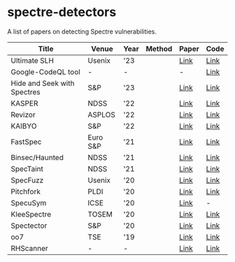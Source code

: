 # spectre-detectors
A list of papers on detecting Spectre vulnerabilities.

| Title | Venue | Year | Method | Paper | Code |
|---|---|---|---|---|---|
| Ultimate SLH | Usenix | '23 |  | [Link](https://www.usenix.org/system/files/sec23fall-prepub-278-zhang-zhiyuan.pdf) | [Link](https://github.com/0xADE1A1DE/USLH/tree/master) |
| Google-CodeQL tool | - | - |  | - | [Link](https://github.com/google/security-research/tree/master/pocs/cpus/spectre-gadgets) |
| Hide and Seek with Spectres | S&P | '23 |  | [Link](https://arxiv.org/pdf/2301.07642.pdf) | [Link](https://github.com/microsoft/sca-fuzzer) |
| KASPER | NDSS | '22 |  | [Link](https://www.ndss-symposium.org/wp-content/uploads/2022-221-paper.pdf) | [Link](https://github.com/vusec/kasper) |
| Revizor | ASPLOS | '22 |  | [Link](https://arxiv.org/pdf/2105.06872.pdf) | [Link](https://github.com/microsoft/sca-fuzzer) |
| KAIBYO | S&P | '22 |  | [Link](https://arxiv.org/pdf/2108.13818.pdf) | [Link](https://github.com/unibw-patch/Kaibyo) |
| FastSpec | Euro S&P | '21 |  | [Link](https://arxiv.org/pdf/2006.14147.pdf) | [Link](https://github.com/vernamlab/FastSpec) |
| Binsec/Haunted | NDSS | '21 |  | [Link](https://binsec.github.io/assets/publications/papers/2021-ndss.pdf) | [Link](https://github.com/binsec/haunted) |
| SpecTaint | NDSS | '21 |  | [Link](https://www.cs.ucr.edu/~heng/pubs/SpecTaint.pdf) | [Link](https://github.com/bitsecurerlab/SpecTaint) |
| SpecFuzz | Usenix | '20 |  | [Link](https://www.usenix.org/system/files/sec20-oleksenko.pdf) | [Link](https://github.com/OleksiiOleksenko/SpecFuzz) |
| Pitchfork | PLDI | '20 |  | [Link](https://dl.acm.org/doi/pdf/10.1145/3385412.3385970) | [Link](https://github.com/PLSysSec/pitchfork-angr) |
| SpecuSym | ICSE | '20 |  | [Link](https://arxiv.org/pdf/1911.00507.pdf) | - |
| KleeSpectre | TOSEM | '20 |  | [Link](https://arxiv.org/pdf/1909.00647.pdf) | [Link](https://github.com/winter2020/kleespectre) |
| Spectector | S&P | '20 |  | [Link](https://spectector.github.io/papers/spectector.pdf) | [Link](https://github.com/spectector/spectector) |
| oo7 | TSE | '19 |  | [Link](https://www.comp.nus.edu.sg/~abhik/pdf/TSE20_oo7.pdf) | [Link](https://github.com/winter2020/oo7) |
| RHScanner | - | - |  | [Link](https://access.redhat.com/blogs/766093/posts/3510331) | [Link](https://access.redhat.com/blogs/766093/posts/3510331) |
